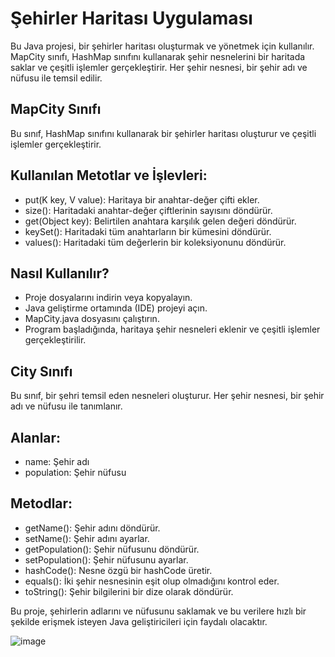 # Şehirler Haritası Uygulaması
Bu Java projesi, bir şehirler haritası oluşturmak ve yönetmek için kullanılır. MapCity sınıfı, HashMap sınıfını kullanarak şehir nesnelerini bir haritada saklar ve çeşitli işlemler gerçekleştirir. Her şehir nesnesi, bir şehir adı ve nüfusu ile temsil edilir.

## MapCity Sınıfı
Bu sınıf, HashMap sınıfını kullanarak bir şehirler haritası oluşturur ve çeşitli işlemler gerçekleştirir.

## Kullanılan Metotlar ve İşlevleri:
- put(K key, V value): Haritaya bir anahtar-değer çifti ekler.
- size(): Haritadaki anahtar-değer çiftlerinin sayısını döndürür.
- get(Object key): Belirtilen anahtara karşılık gelen değeri döndürür.
- keySet(): Haritadaki tüm anahtarların bir kümesini döndürür.
- values(): Haritadaki tüm değerlerin bir koleksiyonunu döndürür.

## Nasıl Kullanılır?
- Proje dosyalarını indirin veya kopyalayın.
- Java geliştirme ortamında (IDE) projeyi açın.
- MapCity.java dosyasını çalıştırın.
- Program başladığında, haritaya şehir nesneleri eklenir ve çeşitli işlemler gerçekleştirilir.

## City Sınıfı
Bu sınıf, bir şehri temsil eden nesneleri oluşturur. Her şehir nesnesi, bir şehir adı ve nüfusu ile tanımlanır.

## Alanlar:
- name: Şehir adı
- population: Şehir nüfusu

## Metodlar:
- getName(): Şehir adını döndürür.
- setName(): Şehir adını ayarlar.
- getPopulation(): Şehir nüfusunu döndürür.
- setPopulation(): Şehir nüfusunu ayarlar.
- hashCode(): Nesne özgü bir hashCode üretir.
- equals(): İki şehir nesnesinin eşit olup olmadığını kontrol eder.
- toString(): Şehir bilgilerini bir dize olarak döndürür.

Bu proje, şehirlerin adlarını ve nüfusunu saklamak ve bu verilere hızlı bir şekilde erişmek isteyen Java geliştiricileri için faydalı olacaktır.



![image](https://github.com/esmanur-karatas/fileOperationsWithJava/assets/83882274/234d1561-d0cb-4a38-bd26-251e0af54134)
